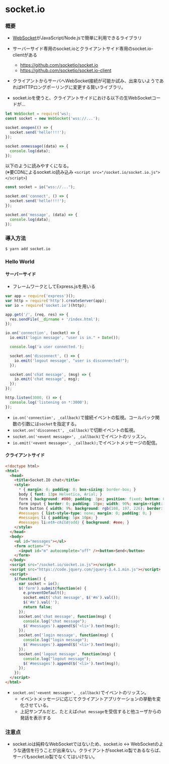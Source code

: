 # socket.io
### 概要
- [WebSocket](/WebSocket/whats-websocket.md)がJavaScript/Node.jsで簡単に利用できるライブラリ
- サーバーサイド専用のsocket.ioとクライアントサイド専用のsocket.io-clientがある
  - https://github.com/socketio/socket.io
  - https://github.com/socketio/socket.io-client
- クライアントからサーバへWebSocket接続が可能か試み、出来ないようであればHTTPロングポーリングに変更する賢いライブラリ。

- socket.ioを使うと、クライアントサイドにおける以下の生WebSocketコードが...

```javascript
let WebSocket = require('ws);
const socket = new WebSocket('wss://...');

socket.onopen(() => {
  socket.send('hello!!!!');
});

socket.onmessage((data) => {
  console.log(data);
});
```

以下のように読みやすくになる。  
(※要CDNによるsocket.io読み込み `<script src="/socket.io/socket.io.js"></script>`)

```javascript
const socket = io("wss://...");

socket.on('connect', () => {
  socket.send('hello!!!!');
});

socket.on('message', (data) => {
  console.log(data);
});
```

### 導入方法
```shell
$ yarn add socket.io
```

### Hello World
#### サーバーサイド
- フレームワークとしてExpress.jsを用いる
```javascript
var app = require('express')();
var http = require('http').createServer(app);
var io = require('socket.io')(http);

app.get('/', (req, res) => {
  res.sendFile(__dirname + '/index.html');
});

io.on('connection', (socket) => {
  io.emit('login message', "user is in." + Date());

  console.log('a user connected.');

  socket.on('disconnect', () => {
    io.emit('logout message', "user is disconnected!");
  });

  socket.on('chat message', (msg) => {
    io.emit('chat message', msg);
  });
});

http.listen(3000, () => {
  console.log('listening on *:3000');
});
```

- `io.on('connection', _callback)`で接続イベントの監視。コールバック関数の引数には`socket`を指定する。
- `socket.on('disconnect', _callback)`で切断イベントの監視。
- `socket.on('<event message>', _callback)`でイベントのリッスン。
- `io.emit('<event message>', _callback);`でイベントメッセージの配信。

#### クライアントサイド
```html
<!doctype html>
<html>
  <head>
    <title>Socket.IO chat</title>
    <style>
      * { margin: 0; padding: 0; box-sizing: border-box; }
      body { font: 13px Helvetica, Arial; }
      form { background: #000; padding: 3px; position: fixed; bottom: 0; width: 100%; }
      form input { border: 0; padding: 10px; width: 90%; margin-right: 0.5%; }
      form button { width: 9%; background: rgb(108, 197, 226); border: none; padding: 10px; }
      #messages { list-style-type: none; margin: 0; padding: 0; }
      #messages li { padding: 5px 10px; }
      #messages li:nth-child(odd) { background: #eee; }
    </style>
  </head>
  <body>
    <ul id="messages"></ul>
    <form action="">
      <input id="m" autocomplete="off" /><button>Send</button>
    </form>
  </body>
  <script src="/socket.io/socket.io.js"></script>
  <script src="https://code.jquery.com/jquery-3.4.1.min.js"></script>
  <script>
    $(function() {
      var socket = io();
      $('form').submit(function(e) {
        e.preventDefault();
        socket.emit('chat message', $('#m').val());
        $('#m').val('');
        return false;
      });
      socket.on('chat message', function(msg) {
        console.log("chat message");
        $('#messages').append($('<li>').text(msg));
      });
      socket.on('login message', function(msg) {
        console.log("login message");
        $('#messages').append($('<li>').text(msg));
      });
      socket.on('logout message', function(msg) {
        console.log("logout message");
        $('#messages').append($('<li>').text(msg));
      });
    });
  </script>
</html>
```

- `socket.on('<event message>', _callback)`でイベントのリッスン。
  - イベントメッセージに応じてクライアントアプリケーションの挙動を変化させている。
  - 上記サンプルだと、たとえば`chat message`を受信すると他ユーザからの発話を表示する

### 注意点
- socket.ioは純粋なWebSocketではないため、socket.io <-> WebSocketのような通信を行うことが出来ない。クライアントがsocket.io製であるならば、サーバもsocket.io製でなくてはいけない。